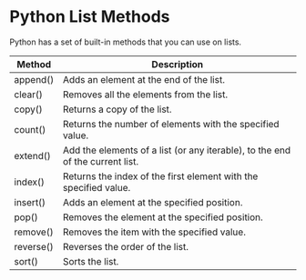 # Python List Methods

Python has a set of built-in methods that you can use on lists.

|Method|Description|
|---|---|
|append()|Adds an element at the end of the list.|
|clear()|Removes all the elements from the list.|
|copy()|Returns a copy of the list.|
|count()|Returns the number of elements with the specified value.|
|extend()|Add the elements of a list (or any iterable), to the end of the current list.|
|index()|Returns the index of the first element with the specified value.|
|insert()|Adds an element at the specified position.|
|pop()|Removes the element at the specified position.|
|remove()|Removes the item with the specified value.|
|reverse()|Reverses the order of the list.|
|sort()|Sorts the list.|
